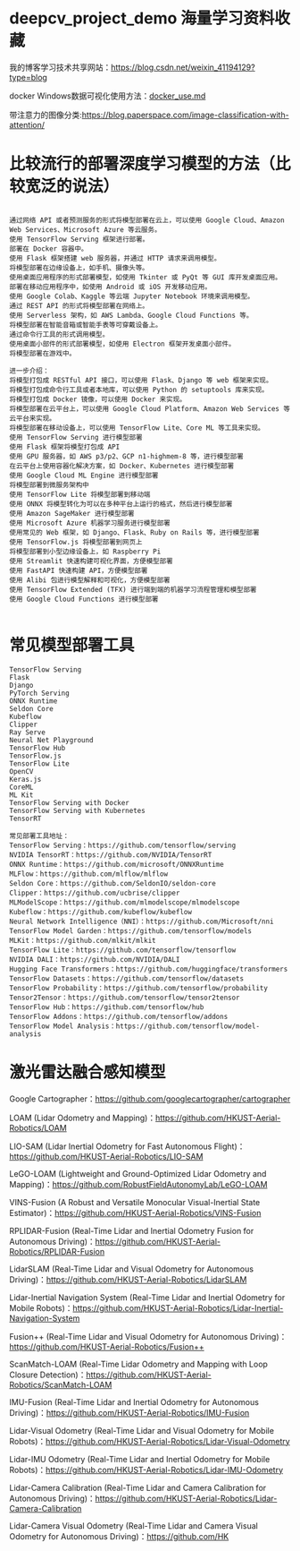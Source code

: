 # deepcv_project_demo 海量学习资料收藏

我的博客学习技术共享网站：https://blog.csdn.net/weixin_41194129?type=blog

docker Windows数据可视化使用方法：[docker_use.md](https://github.com/KangChou/deepcv_project_demo/blob/main/docker_use.md)

带注意力的图像分类:https://blog.paperspace.com/image-classification-with-attention/


# 比较流行的部署深度学习模型的方法（比较宽泛的说法）
```

通过网络 API 或者预测服务的形式将模型部署在云上，可以使用 Google Cloud、Amazon Web Services、Microsoft Azure 等云服务。
使用 TensorFlow Serving 框架进行部署。
部署在 Docker 容器中。
使用 Flask 框架搭建 web 服务器，并通过 HTTP 请求来调用模型。
将模型部署在边缘设备上，如手机、摄像头等。
使用桌面应用程序的形式部署模型，如使用 Tkinter 或 PyQt 等 GUI 库开发桌面应用。
部署在移动应用程序中，如使用 Android 或 iOS 开发移动应用。
使用 Google Colab、Kaggle 等云端 Jupyter Notebook 环境来调用模型。
通过 REST API 的形式将模型部署在网络上。
使用 Serverless 架构，如 AWS Lambda、Google Cloud Functions 等。
将模型部署在智能音箱或智能手表等可穿戴设备上。
通过命令行工具的形式调用模型。
使用桌面小部件的形式部署模型，如使用 Electron 框架开发桌面小部件。
将模型部署在游戏中。

进一步介绍：
将模型打包成 RESTful API 接口，可以使用 Flask、Django 等 web 框架来实现。
将模型打包成命令行工具或者本地库，可以使用 Python 的 setuptools 库来实现。
将模型打包成 Docker 镜像，可以使用 Docker 来实现。
将模型部署在云平台上，可以使用 Google Cloud Platform、Amazon Web Services 等云平台来实现。
将模型部署在移动设备上，可以使用 TensorFlow Lite、Core ML 等工具来实现。
使用 TensorFlow Serving 进行模型部署
使用 Flask 框架将模型打包成 API
使用 GPU 服务器，如 AWS p3/p2、GCP n1-highmem-8 等，进行模型部署
在云平台上使用容器化解决方案，如 Docker、Kubernetes 进行模型部署
使用 Google Cloud ML Engine 进行模型部署
将模型部署到微服务架构中
使用 TensorFlow Lite 将模型部署到移动端
使用 ONNX 将模型转化为可以在多种平台上运行的格式，然后进行模型部署
使用 Amazon SageMaker 进行模型部署
使用 Microsoft Azure 机器学习服务进行模型部署
使用常见的 Web 框架，如 Django、Flask、Ruby on Rails 等，进行模型部署
使用 TensorFlow.js 将模型部署到网页上
将模型部署到小型边缘设备上，如 Raspberry Pi
使用 Streamlit 快速构建可视化界面，方便模型部署
使用 FastAPI 快速构建 API，方便模型部署
使用 Alibi 包进行模型解释和可视化，方便模型部署
使用 TensorFlow Extended (TFX) 进行端到端的机器学习流程管理和模型部署
使用 Google Cloud Functions 进行模型部署


```





# 常见模型部署工具


```
TensorFlow Serving
Flask
Django
PyTorch Serving
ONNX Runtime
Seldon Core
Kubeflow
Clipper
Ray Serve
Neural Net Playground
TensorFlow Hub
TensorFlow.js
TensorFlow Lite
OpenCV
Keras.js
CoreML
ML Kit
TensorFlow Serving with Docker
TensorFlow Serving with Kubernetes
TensorRT

常见部署工具地址：
TensorFlow Serving：https://github.com/tensorflow/serving
NVIDIA TensorRT：https://github.com/NVIDIA/TensorRT
ONNX Runtime：https://github.com/microsoft/ONNXRuntime
MLFlow：https://github.com/mlflow/mlflow
Seldon Core：https://github.com/SeldonIO/seldon-core
Clipper：https://github.com/ucbrise/clipper
MLModelScope：https://github.com/mlmodelscope/mlmodelscope
Kubeflow：https://github.com/kubeflow/kubeflow
Neural Network Intelligence（NNI）：https://github.com/Microsoft/nni
TensorFlow Model Garden：https://github.com/tensorflow/models
MLKit：https://github.com/mlkit/mlkit
TensorFlow Lite：https://github.com/tensorflow/tensorflow
NVIDIA DALI：https://github.com/NVIDIA/DALI
Hugging Face Transformers：https://github.com/huggingface/transformers
TensorFlow Datasets：https://github.com/tensorflow/datasets
TensorFlow Probability：https://github.com/tensorflow/probability
Tensor2Tensor：https://github.com/tensorflow/tensor2tensor
TensorFlow Hub：https://github.com/tensorflow/hub
TensorFlow Addons：https://github.com/tensorflow/addons
TensorFlow Model Analysis：https://github.com/tensorflow/model-analysis

```


# 激光雷达融合感知模型

Google Cartographer：https://github.com/googlecartographer/cartographer

LOAM (Lidar Odometry and Mapping)：https://github.com/HKUST-Aerial-Robotics/LOAM

LIO-SAM (Lidar Inertial Odometry for Fast Autonomous Flight)：https://github.com/HKUST-Aerial-Robotics/LIO-SAM

LeGO-LOAM (Lightweight and Ground-Optimized Lidar Odometry and Mapping)：https://github.com/RobustFieldAutonomyLab/LeGO-LOAM

VINS-Fusion (A Robust and Versatile Monocular Visual-Inertial State Estimator)：https://github.com/HKUST-Aerial-Robotics/VINS-Fusion

RPLIDAR-Fusion (Real-Time Lidar and Inertial Odometry Fusion for Autonomous Driving)：https://github.com/HKUST-Aerial-Robotics/RPLIDAR-Fusion

LidarSLAM (Real-Time Lidar and Visual Odometry for Autonomous Driving)：https://github.com/HKUST-Aerial-Robotics/LidarSLAM

Lidar-Inertial Navigation System (Real-Time Lidar and Inertial Odometry for Mobile Robots)：https://github.com/HKUST-Aerial-Robotics/Lidar-Inertial-Navigation-System

Fusion++ (Real-Time Lidar and Visual Odometry for Autonomous Driving)：https://github.com/HKUST-Aerial-Robotics/Fusion++

ScanMatch-LOAM (Real-Time Lidar Odometry and Mapping with Loop Closure Detection)：https://github.com/HKUST-Aerial-Robotics/ScanMatch-LOAM

IMU-Fusion (Real-Time Lidar and Inertial Odometry for Autonomous Driving)：https://github.com/HKUST-Aerial-Robotics/IMU-Fusion

Lidar-Visual Odometry (Real-Time Lidar and Visual Odometry for Mobile Robots)：https://github.com/HKUST-Aerial-Robotics/Lidar-Visual-Odometry

Lidar-IMU Odometry (Real-Time Lidar and Inertial Odometry for Mobile Robots)：https://github.com/HKUST-Aerial-Robotics/Lidar-IMU-Odometry

Lidar-Camera Calibration (Real-Time Lidar and Camera Calibration for Autonomous Driving)：https://github.com/HKUST-Aerial-Robotics/Lidar-Camera-Calibration

Lidar-Camera Visual Odometry (Real-Time Lidar and Camera Visual Odometry for Autonomous Driving)：https://github.com/HK
